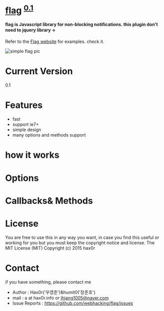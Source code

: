 # [flag](http://flag.hax0r.info) <sup class="is_v">[0.1](http://flag.hax0r.info)<sup>
**flag is Javascript library for non-blocking notifications. this plugin don't need to jquery library** :airplane:

Refer to the [Flag website](http://flag.hax0r.info) for examples. check it.

![simple flag pic](http://www.flagsforlessonline.com/images/message-flag-header.jpg)

# Current Version
0.1

# Features
* fast
* support ie7+
* simple design
* many options and methods support

# how it works

# Options

# Callbacks& Methods

# License
You are free to use this in any way you want, in case you find this useful or working for you but you must keep the copyright notice and license.
The MIT License (MIT) Copyright (c) 2015 hax0r

# Contact
if you have something, please contact me
* Author : Hax0r('우영준')&humit0('장준호')
* mail : a at hax0r.info or jhjang1005@naver.com
* Issue Reports : https://github.com/webhacking/flag/issues
